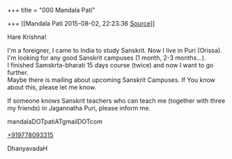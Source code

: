 +++
title = "000 Mandala Pati"

+++
[[Mandala Pati	2015-08-02, 22:23:36 [Source](https://groups.google.com/g/samskrita/c/4b-OtK003jo)]]



Hare Krishna!  
  
I'm a foreigner, I came to India to study Sanskrit. Now I live in Puri (Orissa).  
I'm looking for any good Sanskrit campuses (1 month, 2-3 months...).  
I finished Samskrta-bharati 15 days course (twice) and now I want to go further.  
Maybe there is mailing about upcoming Sanskrit Campuses. If You know about this, please let me know.  
  
If someone knows Sanskrit teachers who can teach me (together with three my friends) in Jagannatha Puri, please inform me.  
  
mandalaDOTpatiATgmailDOTcom  
  
[+919778093315](tel:+91%2097780%2093315)  
  
DhanyavadaH   

